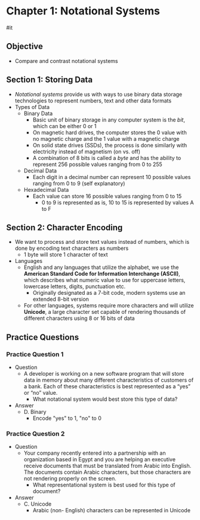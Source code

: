 # Chapter 1: Notational Systems

#it 

## Objective

- Compare and contrast notational systems

## Section 1: Storing Data

- *Notational systems* provide us with ways to use binary data storage technologies to represent numbers, text and other data formats
- Types of Data
	- Binary Data
		- Basic unit of binary storage in any computer system is the *bit*, which can be either 0 or 1
		- On magnetic hard drives, the computer stores the 0 value with no magnetic charge and the 1 value with a magnetic charge
		- On solid state drives (SSDs), the process is done similarly with electricity instead of magnetism (on vs. off)
		- A combination of 8 bits is called a *byte* and has the ability to represent 256 possible values ranging from 0 to 255
	- Decimal Data
		- Each digit in a decimal number can represent 10 possible values ranging from 0 to 9 (self explanatory)
	- Hexadecimal Data
		- Each value can store 16 possible values ranging from 0 to 15
			- 0 to 9 is represented as is, 10 to 15 is represented by values A to F

## Section 2: Character Encoding

- We want to process and store text values instead of numbers, which is done by encoding text characters as numbers
	- 1 byte will store 1 character of text
- Languages
	- English and any languages that utilize the alphabet, we use the **American Standard Code for Information Interchange (ASCII)**, which describes what numeric value to use for uppercase letters, lowercase letters, digits, punctuation etc.
		- Originally designated as a 7-bit code, modern systems use an extended 8-bit version
	- For other languages, systems require more characters and will utilize **Unicode**, a large character set capable of rendering thousands of different characters using 8 or 16 bits of data

## Practice Questions

### Practice Question 1

- Question
	- A developer is working on a new software program that will store data in memory about many different characteristics of customers of a bank. Each of these characteristics is best represented as a “yes” or “no” value.
		- What notational system would best store this type of data?
- Answer
	- D. Binary
		- Encode "yes" to 1, "no" to 0

### Practice Question 2

- Question
	- Your company recently entered into a partnership with an organization based in Egypt and you are helping an executive receive documents that must be translated from Arabic into English. The documents contain Arabic characters, but those characters are not rendering properly on the screen.
		- What representational system is best used for this type of document?
- Answer
	- C. Unicode
		- Arabic (non- English) characters can be represented in Unicode 